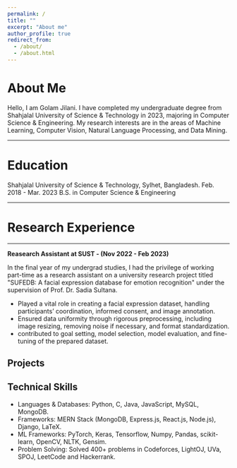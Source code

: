 ```yaml
---
permalink: /
title: ""
excerpt: "About me"
author_profile: true
redirect_from: 
  - /about/
  - /about.html
---
```

# About Me

Hello, I am Golam Jilani. I have completed my undergraduate degree from Shahjalal University of Science & Technology in 2023, majoring in Computer Science & Engineering. My research interests are in the areas of Machine Learning, Computer Vision, Natural Language Processing, and Data Mining.

----------------------------------------------------------------------------------------------------------
# Education

Shahjalal University of Science & Technology, Sylhet, Bangladesh.          Feb. 2018 - Mar. 2023
B.S. in Computer Science & Engineering

--------------------------------------------------------------------------------------------------
# Research Experience
-----------
**Reasearch Assistant at SUST - (Nov 2022 - Feb 2023)**

In the final year of my undergrad studies, I had the privilege of working part-time as a research assistant on a university research project titled "SUFEDB: A facial expression database for emotion recognition" under the supervision of Prof. Dr. Sadia Sultana.

* Played a vital role in creating a facial expression dataset, handling participants’ coordination, informed consent, and image annotation.
* Ensured data uniformity through rigorous preprocessing, including image resizing, removing noise if necessary, and format standardization.
* contributed to goal setting, model selection, model evaluation, and fine-tuning of the prepared dataset.

  
Projects
------


Technical Skills
------
* Languages & Databases: Python, C, Java, JavaScript, MySQL, MongoDB.
* Frameworks: MERN Stack (MongoDB, Express.js, React.js, Node.js), Django, LaTeX.
* ML Frameworks: PyTorch, Keras, Tensorflow, Numpy, Pandas, scikit-learn, OpenCV, NLTK, Gensim.
* Problem Solving: Solved 400+ problems in Codeforces, LightOJ, UVa, SPOJ, LeetCode and Hackerrank.




